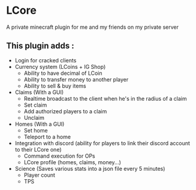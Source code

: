 # LCore
 A private minecraft plugin for me and my friends on my private server
## This plugin adds :
- Login for cracked clients
- Currency system (LCoins + IG Shop)
  - Ability to have decimal of LCoin
  - Ability to transfer money to another player
  - Ability to sell & buy items  
- Claims (With a GUI)
  - Realtime broadcast to the client when he's in the radius of a claim
  - Set claim
  - Add authorized players to a claim
  - Unclaim  
- Homes (With a GUI)
  - Set home
  - Teleport to a home
- Integration with discord (ability for players to link their discord account to their LCore one)
  - Command execution for OPs
  - LCore profile (homes, claims, money...)
- Science (Saves various stats into a json file every 5 minutes)
  - Player count
  - TPS  
